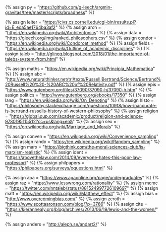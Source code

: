 {%	assign py = "https://github.com/g-leech/argmin-gravitas/tree/master/scripts/broadness"	%}

{%	assign leiter = "https://civs.cs.cornell.edu/cgi-bin/results.pl?id=E_eda5ae1764ba3af2"	%}
{%  assign arch = "https://en.wikipedia.org/wiki/Architectonics"		%}
{%	assign data = "https://gleech.org/img/ranked_philosophers.csv"	%}
{%	assign condor = "https://en.wikipedia.org/wiki/Condorcet_method"	%}
{%	assign fields = "https://en.wikipedia.org/wiki/Outline_of_academic_disciplines"		%}
{%	assign taleb = "http://glineq.blogspot.com/2018/01/the-importance-of-talebs-system-from.html"	%}

{%	assign maths = "https://en.wikipedia.org/wiki/Principia_Mathematica"	%}
{%	assign abc = "http://www.naturalthinker.net/trl/texts/Russell,Bertrand/Science/Bertrand%20Russell%20%20-%20ABC%20of%20Relativity.pdf"	%}
{%	assign epis = "https://www.gutenberg.org/files/37090/37090-h/37090-h.htm"		%}
{%	assign politics = "http://www.gutenberg.org/ebooks/17350"		%}
{%	assign lang = "https://en.wikipedia.org/wiki/On_Denoting"		%}
{%	assign histo = "https://philosophy.stackexchange.com/questions/10918/how-inaccurate-is-bertrand-russells-history-of-western-philosophy"		%}
{%	assign religion = "https://global.oup.com/academic/product/religion-and-science-9780195115512?cc=us&lang=en&"	%}
{%	assign sex = "https://en.wikipedia.org/wiki/Marriage_and_Morals"	%}

{%	assign conven = "https://en.wikipedia.org/wiki/Convenience_sampling"	%}
{%	assign rando = "https://en.wikipedia.org/wiki/Random_sampling"	%}
{%	assign marx = "https://bigthink.com/the-moral-sciences-club/is-marxism-realistic"	%}
{%	assign ident = "https://abovethelaw.com/2014/09/everyone-hates-this-poor-law-professor/"		%}
{%	assign philpapers = "https://philpapers.org/surveys/oquestions.html"		%}


{%	assign apa = "https://www.apaonline.org/page/undergraduates" %}
{%	assign raz = "https://www.lesswrong.com/rationality"		%}
{%	assign mcmc = "https://twitter.com/nntaleb/status/881524997726109697"		%}
{%	assign matt = "https://en.wikipedia.org/wiki/Matthew_effect"		%}
{%	assign bias = "http://www.overcomingbias.com/"		%}
{%	assign zeroth = "https://www.scottaaronson.com/blog/?p=3766"		%}
{%	assign cite = "https://kieranhealy.org/blog/archives/2013/06/19/lewis-and-the-women/"	%}

{%	assign anders = "http://aleph.se/andart2/"	%}
